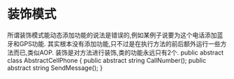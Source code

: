 装饰模式
========

所谓装饰模式能动态添加功能的说法是错误的,例如某例子说要为这个电话添加蓝牙和GPS功能.
其实根本没有添加功能,只不过是在执行方法的前后额外运行一些方法而已,类似AOP.
装饰是对方法进行装饰,类的功能永远只有2个.
public abstract class AbstractCellPhone
{
    public abstract string CallNumber();
    public abstract string SendMessage();
}